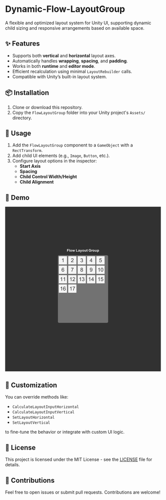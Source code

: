 ﻿# Dynamic-Flow-LayoutGroup

A flexible and optimized layout system for Unity UI, supporting dynamic child sizing and responsive arrangements based on available space.

## ✨ Features

- Supports both **vertical** and **horizontal** layout axes.
- Automatically handles **wrapping**, **spacing**, and **padding**.
- Works in both **runtime** and **editor mode**.
- Efficient recalculation using minimal `LayoutRebuilder` calls.
- Compatible with Unity’s built-in layout system.

## 📦 Installation

1. Clone or download this repository.
2. Copy the `FlowLayoutGroup` folder into your Unity project's `Assets/` directory.

## 🧰 Usage

1. Add the `FlowLayoutGroup` component to a `GameObject` with a `RectTransform`.
2. Add child UI elements (e.g., `Image`, `Button`, etc.).
3. Configure layout options in the inspector:
   - **Start Axis**
   - **Spacing**
   - **Child Control Width/Height**
   - **Child Alignment**

## 🧪 Demo

![Demo](Docs/demo.gif)

## 🔧 Customization

You can override methods like:

- `CalculateLayoutInputHorizontal`
- `CalculateLayoutInputVertical`
- `SetLayoutHorizontal`
- `SetLayoutVertical`

to fine-tune the behavior or integrate with custom UI logic.

## 📝 License

This project is licensed under the MIT License - see the [LICENSE](LICENSE) file for details.

## 🤝 Contributions

Feel free to open issues or submit pull requests. Contributions are welcome!
